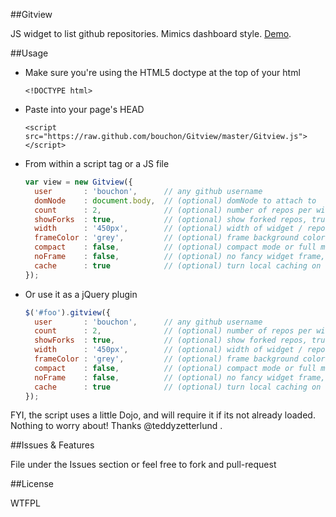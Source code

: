 ##Gitview

JS widget to list github repositories. Mimics dashboard style. 
[Demo](http://bouchon.github.com/Gitview).

##Usage

* Make sure you're using the HTML5 doctype at the top of your html

	```console
	<!DOCTYPE html>
	```

* Paste into your page's HEAD

	```console
	<script src="https://raw.github.com/bouchon/Gitview/master/Gitview.js"></script>
	```

* From within a script tag or a JS file
	
	```javascript
	var view = new Gitview({ 
	  user       : 'bouchon',      // any github username
	  domNode    : document.body,  // (optional) domNode to attach to
	  count      : 2,              // (optional) number of repos per widget page
	  showForks  : true,           // (optional) show forked repos, true by default
	  width      : '450px',        // (optional) width of widget / repos
	  frameColor : 'grey',         // (optional) frame background color
	  compact    : false,          // (optional) compact mode or full mode?
	  noFrame    : false,          // (optional) no fancy widget frame, just repositories
	  cache		 : true            // (optional) turn local caching on or off, on by default
	});
	```
	
* Or use it as a jQuery plugin
	
	```javascript
	$('#foo').gitview({
	  user       : 'bouchon',      // any github username
	  count      : 2,              // (optional) number of repos per widget page
	  showForks  : true,           // (optional) show forked repos, true by default
	  width      : '450px',        // (optional) width of widget / repos
	  frameColor : 'grey',         // (optional) frame background color
	  compact    : false,          // (optional) compact mode or full mode?
	  noFrame    : false,          // (optional) no fancy widget frame, just repositories
	  cache		 : true            // (optional) turn local caching on or off, on by default
	});
	```
	
FYI, the script uses a little Dojo, and will require it if its not already loaded. Nothing to worry about! Thanks @teddyzetterlund .

##Issues & Features

File under the Issues section or feel free to fork and pull-request

##License

WTFPL